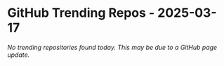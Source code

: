 # GitHub Trending Repos - 2025-03-17

_No trending repositories found today. This may be due to a GitHub page update._
